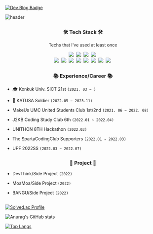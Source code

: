[![Dev Blog Badge](http://img.shields.io/badge/-Dev_Blog-black?style=flat&logo=Vimeo&logoColor=white)](https://kminu.tistory.com/)

![header](https://capsule-render.vercel.app/api?type=waving&color=auto&height=220&section=header&text=Minu%20Kim&fontSize=60&animation=fadeIn&fontAlignY=38&descAlignY=51&descAlign=62)

## <h3 align="center">🛠 Tech Stack 🛠</h3>
<p align="center"> Techs that I've used at least once </p>

<p align="center">
 <img src="https://img.shields.io/badge/Spring-6DB33F?style=flat-square&logo=Spring&logoColor=white"/></a>&nbsp 
 <img src="https://img.shields.io/badge/SpringBoot-6DB33F?style=flat-square&logo=Spring Boot&logoColor=white"/></a>&nbsp 
 <img src="https://img.shields.io/badge/SpringSecurity-6DB33F?style=flat-square&logo=Spring Security&logoColor=white"/></a>&nbsp 
 <img src="https://img.shields.io/badge/Hibernate-59666C?style=flat-square&logo=Hibernate&logoColor=white"/></a>&nbsp 
 <br>
 <img src="https://img.shields.io/badge/Amazon RDS-527FFF?style=flat-square&logo=Spring Security&logoColor=white"/></a>&nbsp
 <img src="https://img.shields.io/badge/Amazon S3-569A31?style=flat-square&logo=Amazon S3&logoColor=white"/></a>&nbsp
 <img src="https://img.shields.io/badge/Mysql-E6B91E?style=flat-square&logo=MySql&logoColor=white"/></a>&nbsp 
 <img src="https://img.shields.io/badge/aws-333664?style=flat-square&logo=amazon-aws&logoColor=white"/></a>&nbsp 
 <img src="https://img.shields.io/badge/Java-007396?style=flat-square&logo=Java&logoColor=white"/></a>&nbsp 
 <img src="https://img.shields.io/badge/C++-00599C?style=flat-square&logo=C%2B%2B&logoColor=white"/></a>&nbsp 
 <img src="https://img.shields.io/badge/Docker-2496ED?style=flat-square&logo=Docker&logoColor=white"/></a>&nbsp 
 <img src="https://img.shields.io/badge/GitHub Actions-2088FF?style=flat-square&logo=GitHub Actions&logoColor=white"/></a>&nbsp 
</p>

## <h3 align="center">📚 Experience/Career 📚</h3>

- 🎓 Konkuk Univ. SICT 21st ```(2021. 03 ~ )```

- 🚀 KATUSA Soldier ```(2022.05 ~ 2023.11)```

- MakeUs UMC United Students Club 1st/2nd ```(2021. 06 ~ 2022. 08)```

- J2KB Coding Study Club 6th ```(2022.01 ~ 2022.04)```

- UNITHON 8TH Hackathon ```(2022.03)```

- The SpartaCodingClub Supporters ```(2022.01 ~ 2022.03)```

- UPF 2022SS ```(2022.03 ~ 2022.07)```

## <h3 align="center">👋 Project 👋</h3>
- DevThink/Side Project ```(2022)```

- MoaMoa/Side Project ```(2022)```

- BANGU/Side Project ```(2022)```

## 
[![Solved.ac Profile](http://mazassumnida.wtf/api/v2/generate_badge?boj=kmw10693)](https://solved.ac/kmw10693/)<br/>


![Anurag's GitHub stats](https://github-readme-stats.vercel.app/api?username=kmw10693&show_icons=true&theme=default)<br/>


[![Top Langs](https://github-readme-stats.vercel.app/api/top-langs/?username=kmw10693&layout=compact)](https://github.com/anuraghazra/github-readme-stats)



